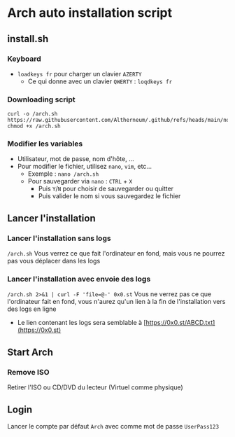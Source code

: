 # Arch auto installation script
## install.sh
### Keyboard
- `loadkeys fr` pour charger un clavier `AZERTY`
  - Ce qui donne avec un clavier `QWERTY` : `loqdkeys fr`
### Downloading script
```
curl -o /arch.sh https://raw.githubusercontent.com/Altherneum/.github/refs/heads/main/note/OS/Linux/Arch/arch.sh
chmod +x /arch.sh
```
### Modifier les variables
- Utilisateur, mot de passe, nom d'hôte, ...
- Pour modifier le fichier, utilisez `nano`, `vim`, etc...
  - Exemple : `nano /arch.sh`
  - Pour sauvegarder via `nano` : `CTRL` + `X`
    - Puis `Y`/`N` pour choisir de sauvegarder ou quitter
    - Puis valider le nom si vous sauvegardez le fichier

## Lancer l'installation
### Lancer l'installation sans logs
`/arch.sh` Vous verrez ce que fait l'ordinateur en fond, mais vous ne pourrez pas vous déplacer dans les logs
### Lancer l'installation avec envoie des logs
`/arch.sh 2>&1 | curl -F 'file=@-' 0x0.st` Vous ne verrez pas ce que l'ordinateur fait en fond, vous n'aurez qu'un lien à la fin de l'installation vers des logs en ligne
- Le lien contenant les logs sera semblable à [https://0x0.st/ABCD.txt](https://0x0.st)

## Start Arch
### Remove ISO
Retirer l'ISO ou CD/DVD du lecteur (Virtuel comme physique)
## Login
Lancer le compte par défaut `Arch` avec comme mot de passe `UserPass123`
